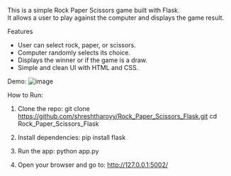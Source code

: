 This is a simple Rock Paper Scissors game built with Flask.  
It allows a user to play against the computer and displays the game result.

Features

- User can select rock, paper, or scissors.
- Computer randomly selects its choice.
- Displays the winner or if the game is a draw.
- Simple and clean UI with HTML and CSS.

Demo:
![image](https://github.com/user-attachments/assets/7373e015-900a-408e-8b79-12baa0c8f903)

How to Run:
1. Clone the repo:
git clone https://github.com/shreshtharoyy/Rock_Paper_Scissors_Flask.git
cd Rock_Paper_Scissors_Flask

2. Install dependencies:
pip install flask

3. Run the app:
python app.py

4. Open your browser and go to:
http://127.0.0.1:5002/
